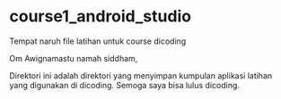 # course1_android_studio
Tempat naruh file latihan untuk course dicoding

Om Awignamastu namah siddham,

Direktori ini adalah direktori yang menyimpan kumpulan aplikasi latihan yang digunakan di dicoding. Semoga saya bisa lulus dicoding.
